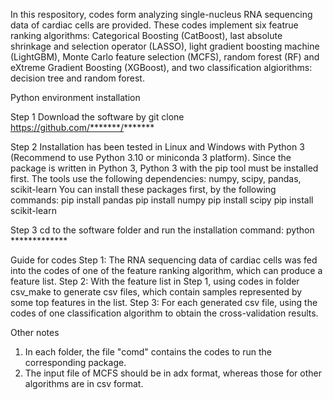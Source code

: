 In this respository, codes form analyzing single-nucleus RNA sequencing data of cardiac cells are provided. These codes implement six featrue ranking algorithms: Categorical Boosting (CatBoost), last absolute shrinkage and selection operator (LASSO), light gradient boosting machine (LightGBM), Monte Carlo feature selection (MCFS), random forest (RF) and eXtreme Gradient Boosting (XGBoost), and two classification algiorithms: decision tree and random forest.

Python environment installation

Step 1 Download the software by git clone https://github.com/*******/*******

Step 2 Installation has been tested in Linux and Windows with Python 3 (Recommend to use Python 3.10 or miniconda 3 platform). Since the package is written in Python 3, Python 3 with the pip tool must be installed first. The tools use the following dependencies: numpy, scipy, pandas, scikit-learn You can install these packages first, by the following commands: pip install pandas pip install numpy pip install scipy pip install scikit-learn

Step 3 cd to the software folder and run the installation command: python *************

Guide for codes
Step 1: The RNA sequencing data of cardiac cells was fed into the codes of one of the feature ranking algorithm, which can produce a feature list.
Step 2: With the feature list in Step 1, using codes in folder csv_make to generate csv files, which contain samples represented by some top features in the list.
Step 3: For each generated csv file, using the codes of one classification algorithm to obtain the cross-validation results.

Other notes
1. In each folder, the file "comd" contains the codes to run the corresponding package.
2. The input file of MCFS should be in adx format, whereas those for other algorithms are in csv format.


